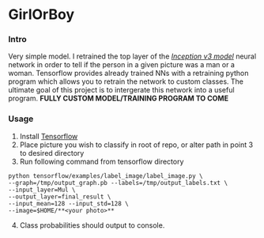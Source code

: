 # GirlOrBoy
### Intro
Very simple model. I retrained the top layer of the [*Inception v3 model*](https://arxiv.org/pdf/1512.00567.pdf) neural network in order to tell if the person in a given picture was a man or a woman. Tensorflow provides already trained NNs with a retraining python program which allows you to retrain the network to custom classes. The ultimate goal of this project is to intergerate this network into a useful program. **FULLY CUSTOM MODEL/TRAINING PROGRAM TO COME**

### Usage
1. Install  [Tensorflow](https://www.tensorflow.org/install/)
2. Place picture you wish to classify in root of repo, or alter path in point 3 to desired directory
3. Run following command from tensorflow directory
```
python tensorflow/examples/label_image/label_image.py \
--graph=/tmp/output_graph.pb --labels=/tmp/output_labels.txt \
--input_layer=Mul \
--output_layer=final_result \
--input_mean=128 --input_std=128 \
--image=$HOME/**<your photo>**
```
4. Class probabilities should output to console.

